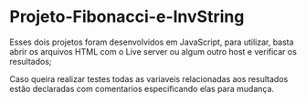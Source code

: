 # Projeto-Fibonacci-e-InvString

Esses dois projetos foram desenvolvidos em JavaScript, para utilizar, basta abrir os arquivos HTML com o Live server ou algum outro host e verificar os resultados;

Caso queira realizar testes todas as variaveis relacionadas aos resultados estão declaradas com comentarios especificando elas para mudança.
